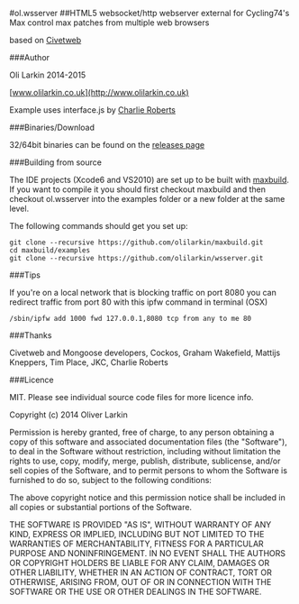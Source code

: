 #ol.wsserver
##HTML5 websocket/http webserver external for Cycling74's Max
control max patches from multiple web browsers

based on [Civetweb](http://sourceforge.net/projects/civetweb/)

###Author

Oli Larkin 2014-2015

[www.olilarkin.co.uk](http://www.olilarkin.co.uk)

Example uses interface.js by [Charlie Roberts](http://www.charlie-roberts.com/interface/)

###Binaries/Download

32/64bit binaries can be found on the [releases page](https://github.com/olilarkin/wsserver/releases)

###Building from source

The IDE projects (Xcode6 and VS2010) are set up to be built with [maxbuild](https://github.com/olilarkin/maxbuild). If you want to compile it you should first checkout maxbuild and then checkout ol.wsserver into the examples folder or a new folder at the same level.

The following commands should get you set up:

<pre><code>git clone --recursive https://github.com/olilarkin/maxbuild.git
cd maxbuild/examples
git clone --recursive https://github.com/olilarkin/wsserver.git
</code></pre>
###Tips

If you're on a local network that is blocking traffic on port 8080 you can redirect traffic from port 80 with this ipfw command in terminal (OSX)

<pre><code>/sbin/ipfw add 1000 fwd 127.0.0.1,8080 tcp from any to me 80</code></pre>

###Thanks

Civetweb and Mongoose developers, Cockos, Graham Wakefield, Mattijs Kneppers, Tim Place, JKC, Charlie Roberts

###Licence

MIT. Please see individual source code files for more licence info.

  Copyright (c) 2014 Oliver Larkin
  
  Permission is hereby granted, free of charge, to any person obtaining a copy
  of this software and associated documentation files (the "Software"), to deal
  in the Software without restriction, including without limitation the rights
  to use, copy, modify, merge, publish, distribute, sublicense, and/or sell
  copies of the Software, and to permit persons to whom the Software is
  furnished to do so, subject to the following conditions:
  
  The above copyright notice and this permission notice shall be included in
  all copies or substantial portions of the Software.
  
  THE SOFTWARE IS PROVIDED "AS IS", WITHOUT WARRANTY OF ANY KIND, EXPRESS OR
  IMPLIED, INCLUDING BUT NOT LIMITED TO THE WARRANTIES OF MERCHANTABILITY,
  FITNESS FOR A PARTICULAR PURPOSE AND NONINFRINGEMENT. IN NO EVENT SHALL THE
  AUTHORS OR COPYRIGHT HOLDERS BE LIABLE FOR ANY CLAIM, DAMAGES OR OTHER
  LIABILITY, WHETHER IN AN ACTION OF CONTRACT, TORT OR OTHERWISE, ARISING FROM,
  OUT OF OR IN CONNECTION WITH THE SOFTWARE OR THE USE OR OTHER DEALINGS IN
  THE SOFTWARE.
